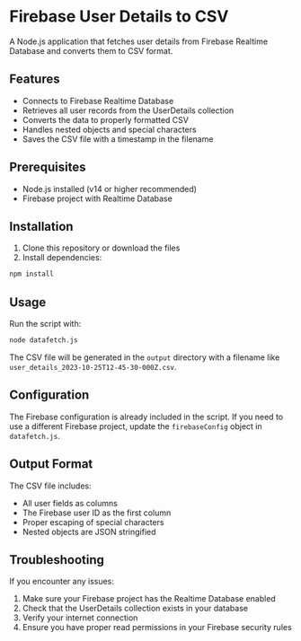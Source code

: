 # Firebase User Details to CSV

A Node.js application that fetches user details from Firebase Realtime Database and converts them to CSV format.

## Features

- Connects to Firebase Realtime Database
- Retrieves all user records from the UserDetails collection
- Converts the data to properly formatted CSV
- Handles nested objects and special characters
- Saves the CSV file with a timestamp in the filename

## Prerequisites

- Node.js installed (v14 or higher recommended)
- Firebase project with Realtime Database

## Installation

1. Clone this repository or download the files
2. Install dependencies:

```bash
npm install
```

## Usage

Run the script with:

```bash
node datafetch.js
```

The CSV file will be generated in the `output` directory with a filename like `user_details_2023-10-25T12-45-30-000Z.csv`.

## Configuration

The Firebase configuration is already included in the script. If you need to use a different Firebase project, update the `firebaseConfig` object in `datafetch.js`.

## Output Format

The CSV file includes:
- All user fields as columns
- The Firebase user ID as the first column
- Proper escaping of special characters
- Nested objects are JSON stringified

## Troubleshooting

If you encounter any issues:

1. Make sure your Firebase project has the Realtime Database enabled
2. Check that the UserDetails collection exists in your database
3. Verify your internet connection
4. Ensure you have proper read permissions in your Firebase security rules 